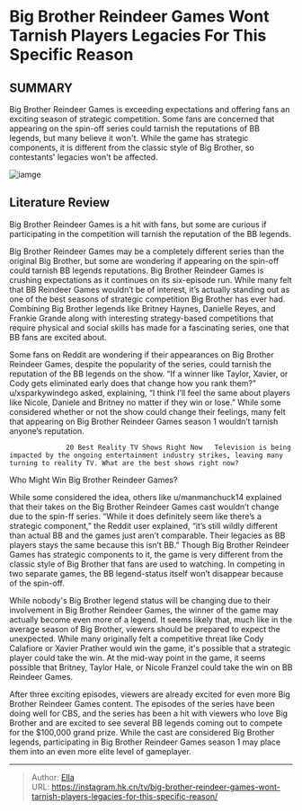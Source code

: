 # Big Brother Reindeer Games Wont Tarnish Players Legacies For This Specific Reason


## SUMMARY 



  Big Brother Reindeer Games is exceeding expectations and offering fans an exciting season of strategic competition.   Some fans are concerned that appearing on the spin-off series could tarnish the reputations of BB legends, but many believe it won&#39;t.   While the game has strategic components, it is different from the classic style of Big Brother, so contestants&#39; legacies won&#39;t be affected.  

![iamge](https://static1.srcdn.com/wordpress/wp-content/uploads/2023/12/big-brother-reindeer-games-cast.jpg)

## Literature Review
Big Brother Reindeer Games is a hit with fans, but some are curious if participating in the competition will tarnish the reputation of the BB legends.




Big Brother Reindeer Games may be a completely different series than the original Big Brother, but some are wondering if appearing on the spin-off could tarnish BB legends reputations. Big Brother Reindeer Games is crushing expectations as it continues on its six-episode run. While many felt that BB Reindeer Games wouldn’t be of interest, it’s actually standing out as one of the best seasons of strategic competition Big Brother has ever had. Combining Big Brother legends like Britney Haynes, Danielle Reyes, and Frankie Grande along with interesting strategy-based competitions that require physical and social skills has made for a fascinating series, one that BB fans are excited about.




Some fans on Reddit are wondering if their appearances on Big Brother Reindeer Games, despite the popularity of the series, could tarnish the reputation of the BB legends on the show. “If a winner like Taylor, Xavier, or Cody gets eliminated early does that change how you rank them?” u/xsparkywindego asked, explaining, “I think I’ll feel the same about players like Nicole, Daniele and Britney no matter if they win or lose.” While some considered whether or not the show could change their feelings, many felt that appearing on Big Brother Reindeer Games season 1 wouldn’t tarnish anyone’s reputation.

                  20 Best Reality TV Shows Right Now   Television is being impacted by the ongoing entertainment industry strikes, leaving many turning to reality TV. What are the best shows right now?    


 Who Might Win Big Brother Reindeer Games? 
          




While some considered the idea, others like u/manmanchuck14 explained that their takes on the Big Brother Reindeer Games cast wouldn’t change due to the spin-ff series. “While it does definitely seem like there’s a strategic component,” the Reddit user explained, “it’s still wildly different than actual BB and the games just aren’t comparable. Their legacies as BB players stays the same because this isn’t BB.” Though Big Brother Reindeer Games has strategic components to it, the game is very different from the classic style of Big Brother that fans are used to watching. In competing in two separate games, the BB legend-status itself won’t disappear because of the spin-off.


 

While nobody&#39;s Big Brother legend status will be changing due to their involvement in Big Brother Reindeer Games, the winner of the game may actually become even more of a legend. It seems likely that, much like in the average season of Big Brother, viewers should be prepared to expect the unexpected. While many originally felt a competitive threat like Cody Calafiore or Xavier Prather would win the game, it&#39;s possible that a strategic player could take the win. At the mid-way point in the game, it seems possible that Britney, Taylor Hale, or Nicole Franzel could take the win on BB Reindeer Games.




After three exciting episodes, viewers are already excited for even more Big Brother Reindeer Games content. The episodes of the series have been doing well for CBS, and the series has been a hit with viewers who love Big Brother and are excited to see several BB legends coming out to compete for the $100,000 grand prize. While the cast are considered Big Brother legends, participating in Big Brother Reindeer Games season 1 may place them into an even more elite level of gameplayer.



---

> Author: [Ella](https://instagram.hk.cn/)  
> URL: https://instagram.hk.cn/tv/big-brother-reindeer-games-wont-tarnish-players-legacies-for-this-specific-reason/  

